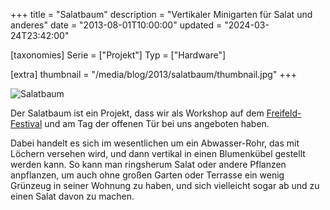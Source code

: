 +++
title = "Salatbaum"
description = "Vertikaler Minigarten für Salat und anderes"
date = "2013-08-01T10:00:00"
updated = "2024-03-24T23:42:00"

[taxonomies]
Serie = ["Projekt"]
Typ = ["Hardware"]

[extra]
thumbnail = "/media/blog/2013/salatbaum/thumbnail.jpg"
+++

![Salatbaum](/media/blog/2013/salatbaum/salatbaum.jpg)

Der Salatbaum ist ein Projekt, dass wir als Workshop auf dem
[Freifeld-Festival](http://ffrei.de) und am Tag der offenen Tür bei uns
angeboten haben.

Dabei handelt es sich im wesentlichen um ein Abwasser-Rohr, das mit Löchern
versehen wird, und dann vertikal in einen Blumenkübel gestellt werden kann. So
kann man ringsherum Salat oder andere Pflanzen anpflanzen, um auch ohne großen
Garten oder Terrasse ein wenig Grünzeug in seiner Wohnung zu haben, und sich
vielleicht sogar ab und zu einen Salat davon zu machen.
